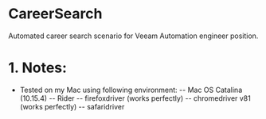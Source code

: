 # CareerSearch
 Automated career search scenario for Veeam Automation engineer position.

 # 1. Notes:
 - Tested on my Mac using following environment:
 -- Mac OS Catalina (10.15.4)
 -- Rider
 -- firefoxdriver (works perfectly)
 -- chromedriver v81 (works perfectly)
 -- safaridriver
